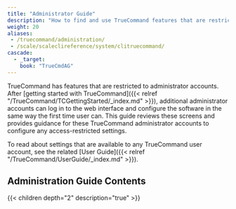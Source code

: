 ```yaml
---
title: "Administrator Guide"
description: "How to find and use TrueCommand features that are restricted to administrator accounts."
weight: 20
aliases: 
 - /truecommand/administration/
 - /scale/scaleclireference/system/clitruecommand/
cascade:
  - _target:
    book: "TrueCmdAG"
---
```


TrueCommand has features that are restricted to administrator accounts.
After [getting started with TrueCommand]({{< relref "/TrueCommand/TCGettingStarted/_index.md" >}}), additional administrator accounts can log in to the web interface and configure the software in the same way the first time user can.
This guide reviews these screens and provides guidance for these TrueCommand administrator accounts to configure any access-restricted settings.

To read about settings that are available to any TrueCommand user account, see the related [User Guide]({{< relref "/TrueCommand/UserGuide/_index.md" >}}).

## Administration Guide Contents

{{< children depth="2" description="true" >}}
